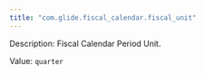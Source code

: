 ```yaml
---
title: "com.glide.fiscal_calendar.fiscal_unit"
---
```


Description: Fiscal Calendar Period Unit.

Value: `quarter`